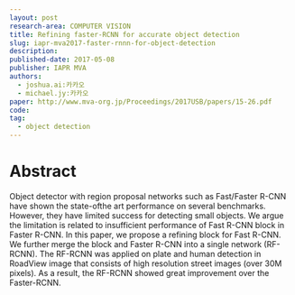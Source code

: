 ```yaml
---
layout: post
research-area: COMPUTER VISION
title: Refining faster-RCNN for accurate object detection
slug: iapr-mva2017-faster-rnnn-for-object-detection
description:
published-date: 2017-05-08
publisher: IAPR MVA
authors:
  - joshua.ai:카카오
  - michael.jy:카카오
paper: http://www.mva-org.jp/Proceedings/2017USB/papers/15-26.pdf
code:
tag:
  - object detection
---
```


# Abstract

Object detector with region proposal networks such as Fast/Faster R-CNN have shown the state-ofthe art performance on several benchmarks. However, they have limited success for detecting small objects. We argue the limitation is related to insufficient performance of Fast R-CNN block in Faster R-CNN. In this paper, we propose a refining block for Fast R-CNN. We further merge the block and Faster R-CNN into a single network (RF-RCNN). The RF-RCNN was applied on plate and human detection in RoadView image that consists of high resolution street images (over 30M pixels). As a result, the RF-RCNN showed great improvement over the Faster-RCNN.
